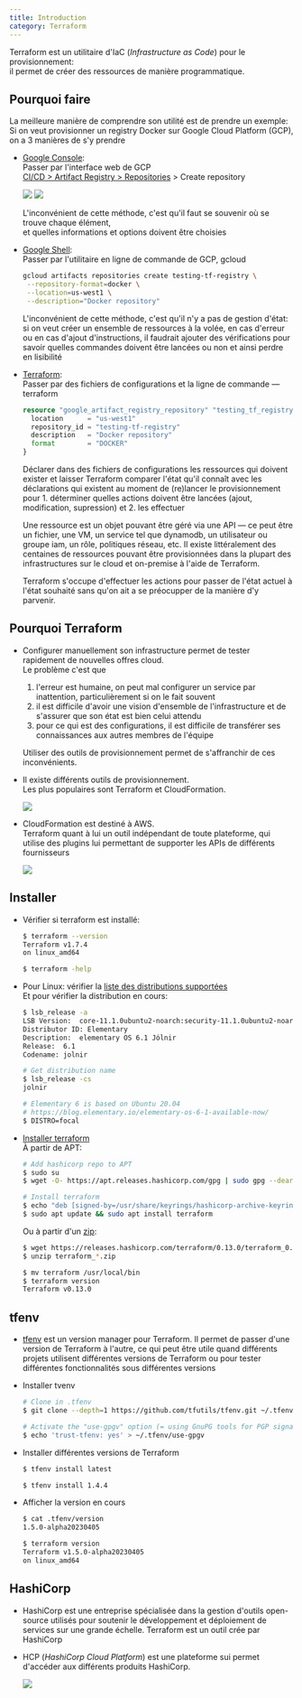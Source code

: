 ```yaml
---
title: Introduction
category: Terraform
---
```


Terraform est un utilitaire d'IaC (*Infrastructure as Code*) pour le provisionnement:  
il permet de créer des ressources de manière programmatique.  

## Pourquoi faire

La meilleure manière de comprendre son utilité est de prendre un exemple:  
Si on veut provisionner un registry Docker sur Google Cloud Platform (GCP), on a 3 manières de s'y prendre

  - <ins>Google Console</ins>:  
    Passer par l'interface web de GCP  
    [CI/CD > Artifact Registry > Repositories](https://console.cloud.google.com/artifacts) > Create repository

    ![](https://i.imgur.com/m0MDxuWm.png)
    ![](https://i.imgur.com/PS92rX4m.png)

    L'inconvénient de cette méthode, c'est qu'il faut se souvenir où se trouve chaque élément,  
    et quelles informations et options doivent être choisies

  - <ins>Google Shell</ins>:  
    Passer par l'utilitaire en ligne de commande de GCP, gcloud

    ``` bash
    gcloud artifacts repositories create testing-tf-registry \
     --repository-format=docker \
     --location=us-west1 \
     --description="Docker repository"
    ```

    L'inconvénient de cette méthode, c'est qu'il n'y a pas de gestion d'état: si on veut créer un ensemble de ressources à la volée, en cas d'erreur ou en cas d'ajout d'instructions, il faudrait ajouter des vérifications pour savoir quelles commandes doivent être lancées ou non et ainsi perdre en lisibilité

  - <ins>Terraform</ins>:  
    Passer par des fichiers de configurations et la ligne de commande — terraform

    ``` tf
    resource "google_artifact_registry_repository" "testing_tf_registry" {
      location      = "us-west1"
      repository_id = "testing-tf-registry"
      description   = "Docker repository"
      format        = "DOCKER"
    }
    ```

    Déclarer dans des fichiers de configurations les ressources qui doivent exister et laisser Terraform comparer l'état qu'il connaît avec les déclarations qui existent au moment de (re)lancer le provisionnement pour 1. déterminer quelles actions doivent être lancées (ajout, modification, supression) et 2. les effectuer

    Une ressource est un objet pouvant être géré via une API — ce peut être un fichier, une VM, un service tel que dynamodb, un utilisateur ou groupe iam, un rôle, politiques réseau, etc. Il existe littéralement des centaines de ressources pouvant être provisionnées dans la plupart des infrastructures sur le cloud et on-premise à l'aide de Terraform.

    Terraform s'occupe d'effectuer les actions pour passer de l'état actuel à l'état souhaité sans qu'on ait a se préocupper de la manière d'y parvenir.

## Pourquoi Terraform

* Configurer manuellement son infrastructure permet de tester rapidement de nouvelles offres cloud.  
  Le problème c'est que

  1. l'erreur est humaine, on peut mal configurer un service par inattention, particulièrement si on le fait souvent
  2. il est difficile d'avoir une vision d'ensemble de l'infrastructure et de s'assurer que son état est bien celui attendu
  3. pour ce qui est des configurations, il est difficile de transférer ses connaissances aux autres membres de l'équipe

  Utiliser des outils de provisionnement permet de s'affranchir de ces inconvénients.  

* Il existe différents outils de provisionnement.  
  Les plus populaires sont Terraform et CloudFormation. 

  ![](https://i.imgur.com/mzncnH2l.png)
 
* CloudFormation est destiné à AWS.  
  Terraform quant à lui un outil indépendant de toute plateforme, qui utilise des plugins lui permettant de supporter les APIs de différents fournisseurs

  ![](https://i.imgur.com/4RSwjlG.png)

## Installer

* Vérifier si terraform est installé:

  ``` bash
  $ terraform --version
  Terraform v1.7.4
  on linux_amd64

  $ terraform -help
  ```

* Pour Linux: vérifier la [liste des distributions supportées](https://www.hashicorp.com/official-packaging-guide?ajs_aid=b55b19b1-c3c9-47fa-ac93-6a1d93be9e0d&product_intent=terraform)  
  Et pour vérifier la distribution en cours:

  ``` bash
  $ lsb_release -a
  LSB Version:  core-11.1.0ubuntu2-noarch:security-11.1.0ubuntu2-noarch
  Distributor ID: Elementary
  Description:  elementary OS 6.1 Jólnir
  Release:  6.1
  Codename: jolnir

  # Get distribution name
  $ lsb_release -cs
  jolnir

  # Elementary 6 is based on Ubuntu 20.04
  # https://blog.elementary.io/elementary-os-6-1-available-now/
  $ DISTRO=focal
  ```

* [Installer terraform](https://developer.hashicorp.com/terraform/install)  
  À partir de APT:

  ``` bash
  # Add hashicorp repo to APT
  $ sudo su
  $ wget -O- https://apt.releases.hashicorp.com/gpg | sudo gpg --dearmor -o /usr/share/keyrings/hashicorp-archive-keyring.gpg

  # Install terraform
  $ echo "deb [signed-by=/usr/share/keyrings/hashicorp-archive-keyring.gpg] https://apt.releases.hashicorp.com $DISTRO main" | sudo tee /etc/apt/sources.list.d/hashicorp.list
  $ sudo apt update && sudo apt install terraform
  ```

  Ou à partir d'un [zip](releases.hashicorp.com/terraform):

  ``` bash
  $ wget https://releases.hashicorp.com/terraform/0.13.0/terraform_0.13.0_linux_amd64.zip
  $ unzip terraform_*.zip

  $ mv terraform /usr/local/bin
  $ terraform version
  Terraform v0.13.0
  ```

## tfenv

* [tfenv](https://github.com/tfutils/tfenv) est un version manager pour Terraform. Il permet de passer d'une version de Terraform à l'autre, ce qui peut être utile quand différents projets utilisent différentes versions de Terraform ou pour tester différentes fonctionnalités sous différentes versions

* Installer tvenv

  ``` bash
  # Clone in .tfenv
  $ git clone --depth=1 https://github.com/tfutils/tfenv.git ~/.tfenv

  # Activate the "use-gpgv" option (= using GnuPG tools for PGP signature verification)
  $ echo 'trust-tfenv: yes' > ~/.tfenv/use-gpgv
  ```

* Installer différentes versions de Terraform

  ``` bash
  $ tfenv install latest
  ```
  ``` bash
  $ tfenv install 1.4.4
  ```

* Afficher la version en cours

  ``` bash
  $ cat .tfenv/version
  1.5.0-alpha20230405
  ```
  ``` bash
  $ terraform version
  Terraform v1.5.0-alpha20230405
  on linux_amd64
  ```

## HashiCorp

* HashiCorp est une entreprise spécialisée dans la gestion d'outils open-source utilisés pour soutenir le développement et déploiement de services sur une grande échelle. Terraform est un outil crée par HashiCorp

* HCP (*HashiCorp Cloud Platform*) est une plateforme sui permet d'accéder aux différents produits HashiCorp.

  ![](https://i.imgur.com/mkrVVvc.png)
